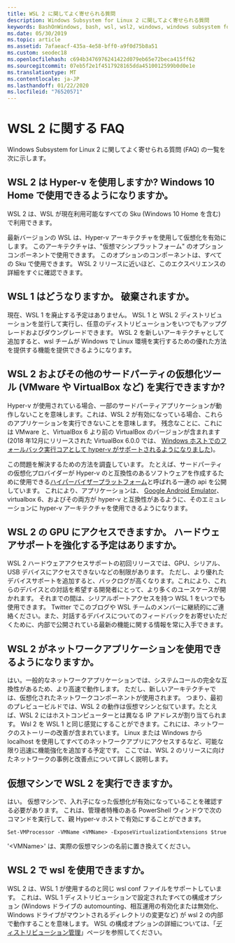 ```yaml
---
title: WSL 2 に関してよく寄せられる質問
description: Windows Subsystem for Linux 2 に関してよく寄せられる質問
keywords: BashOnWindows, bash, wsl, wsl2, windows, windows subsystem for linux, windowssubsystem, ubuntu, debian, suse, windows 10, インストール
ms.date: 05/30/2019
ms.topic: article
ms.assetid: 7afaeacf-435a-4e58-bff0-a9f0d75b8a51
ms.custom: seodec18
ms.openlocfilehash: c694b3476976241422d079eb65e72beca415ff62
ms.sourcegitcommit: 07eb5f2e1f4517928165dda4510012599b0d0e1e
ms.translationtype: MT
ms.contentlocale: ja-JP
ms.lasthandoff: 01/22/2020
ms.locfileid: "76520571"
---
```

# <a name="wsl-2-faq"></a>WSL 2 に関する FAQ

Windows Subsystem for Linux 2 に関してよく寄せられる質問 (FAQ) の一覧を次に示します。

## <a name="does-wsl-2-use-hyper-v-will-it-be-available-on-windows-10-home"></a>WSL 2 は Hyper-v を使用しますか? Windows 10 Home で使用できるようになりますか。

WSL 2 は、WSL が現在利用可能なすべての Sku (Windows 10 Home を含む) で利用できます。

最新バージョンの WSL は、Hyper-v アーキテクチャを使用して仮想化を有効にします。 このアーキテクチャは、"仮想マシンプラットフォーム" のオプションコンポーネントで使用できます。 このオプションのコンポーネントは、すべての Sku で使用できます。 WSL 2 リリースに近いほど、このエクスペリエンスの詳細をすぐに確認できます。

## <a name="what-will-happen-to-wsl-1-will-it-be-abandoned"></a>WSL 1 はどうなりますか。 破棄されますか。

現在、WSL 1 を廃止する予定はありません。 WSL 1 と WSL 2 ディストリビューションを並行して実行し、任意のディストリビューションをいつでもアップグレードおよびダウングレードできます。 WSL 2 を新しいアーキテクチャとして追加すると、wsl チームが Windows で Linux 環境を実行するための優れた方法を提供する機能を提供できるようになります。

## <a name="will-i-be-able-to-run-wsl-2-and-other-3rd-party-virtualization-tools-such-as-vmware-or-virtualbox"></a>WSL 2 およびその他のサードパーティの仮想化ツール (VMware や VirtualBox など) を実行できますか?

Hyper-v が使用されている場合、一部のサードパーティアプリケーションが動作しないことを意味します。これは、WSL 2 が有効になっている場合、これらのアプリケーションを実行できないことを意味します。 残念なことに、これには VMware と、VirtualBox 6 より前の VirtualBox のバージョンが含まれます (2018 年12月にリリースされた VirtualBox 6.0.0 では、 [Windows ホストでのフォールバック実行コアとして hyper-v がサポートされるようになりました][1])。

この問題を解決するための方法を調査しています。 たとえば、サードパーティの仮想化プロバイダーが Hyper-v のと互換性のあるソフトウェアを作成するために使用できる[ハイパーバイザープラットフォーム][2]と呼ばれる一連の api を公開しています。 これにより、アプリケーションは、 [Google Android Emulator][3]、virtualbox 6、およびその両方が hyper-v と互換性があるように、そのエミュレーションに hyper-v アーキテクチャを使用できるようになります。

## <a name="can-i-access-the-gpu-in-wsl-2-are-there-plans-to-increase-hardware-support"></a>WSL 2 の GPU にアクセスできますか。 ハードウェアサポートを強化する予定はありますか。

WSL 2 ハードウェアアクセスサポートの初回リリースでは、GPU、シリアル、USB デバイスにアクセスできないなどの制限があります。 ただし、より優れたデバイスサポートを追加すると、バックログが高くなります。これにより、これらのデバイスとの対話を希望する開発者にとって、より多くのユースケースが開かれます。 それまでの間は、シリアルポートアクセスを持つ WSL 1 をいつでも使用できます。 Twitter でこのブログや WSL チームのメンバーに継続的にご連絡ください。また、対話するデバイスについてのフィードバックをお寄せいただくために、内部で公開されている最新の機能に関する情報を常に入手できます。

## <a name="will-wsl-2-be-able-to-use-networking-applications"></a>WSL 2 がネットワークアプリケーションを使用できるようになりますか。

はい。一般的なネットワークアプリケーションでは、システムコールの完全な互換性があるため、より高速で動作します。 ただし、新しいアーキテクチャでは、仮想化されたネットワークコンポーネントが使用されます。 つまり、最初のプレビュービルドでは、WSL 2 の動作は仮想マシンと似ています。たとえば、WSL 2 にはホストコンピューターとは異なる IP アドレスが割り当てられます。 Wsl 2 を WSL 1 と同じ感覚にすることができます。これには、ネットワークのストーリーの改善が含まれています。 Linux または Windows から localhost を使用してすべてのネットワークアプリにアクセスするなど、可能な限り迅速に機能強化を追加する予定です。 ここでは、WSL 2 のリリースに向けたネットワークの事例と改善点について詳しく説明します。

## <a name="can-i-run-wsl-2-in-a-virtual-machine"></a>仮想マシンで WSL 2 を実行できますか。

はい。 仮想マシンで、入れ子になった仮想化が有効になっていることを確認する必要があります。 これは、管理者特権のある PowerShell ウィンドウで次のコマンドを実行して、親 Hyper-v ホストで有効にすることができます。

`Set-VMProcessor -VMName <VMName> -ExposeVirtualizationExtensions $true`

'&lt;VMName&gt;' は、実際の仮想マシンの名前に置き換えてください。

## <a name="can-i-use-wslconf-in-wsl-2"></a>WSL 2 で wsl を使用できますか。

WSL 2 は、WSL 1 が使用するのと同じ wsl conf ファイルをサポートしています。 これは、WSL 1 ディストリビューションで設定されたすべての構成オプション (Windows ドライブの automounting、相互運用の有効化または無効化、Windows ドライブがマウントされるディレクトリの変更など) が wsl 2 の内部で動作することを意味します。 WSL の構成オプションの詳細については、「[ディストリビューション管理](./wsl-config.md)」ページを参照してください。 

 [1]: https://www.virtualbox.org/wiki/Changelog-6.0
 [2]: https://docs.microsoft.com/en-us/virtualization/api/
 [3]: https://devblogs.microsoft.com/visualstudio/hyper-v-android-emulator-support/
